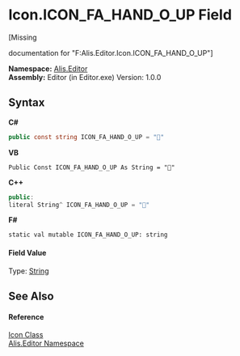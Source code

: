 # Icon.ICON_FA_HAND_O_UP Field
 

\[Missing <summary> documentation for "F:Alis.Editor.Icon.ICON_FA_HAND_O_UP"\]

**Namespace:**&nbsp;<a href="b150ade4-39de-a232-5f06-d3cdc1b2c538">Alis.Editor</a><br />**Assembly:**&nbsp;Editor (in Editor.exe) Version: 1.0.0

## Syntax

**C#**<br />
``` C#
public const string ICON_FA_HAND_O_UP = ""
```

**VB**<br />
``` VB
Public Const ICON_FA_HAND_O_UP As String = ""
```

**C++**<br />
``` C++
public:
literal String^ ICON_FA_HAND_O_UP = ""
```

**F#**<br />
``` F#
static val mutable ICON_FA_HAND_O_UP: string
```


#### Field Value
Type: <a href="https://docs.microsoft.com/dotnet/api/system.string" target="_blank">String</a>

## See Also


#### Reference
<a href="cc0f883c-67f8-f772-c6d7-a60b129f22a7">Icon Class</a><br /><a href="b150ade4-39de-a232-5f06-d3cdc1b2c538">Alis.Editor Namespace</a><br />